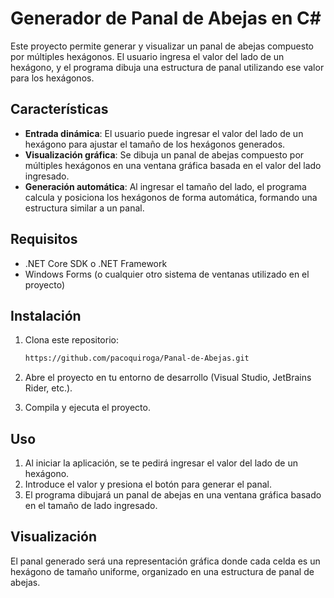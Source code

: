 # Generador de Panal de Abejas en C#

Este proyecto permite generar y visualizar un panal de abejas compuesto por múltiples hexágonos. El usuario ingresa el valor del lado de un hexágono, y el programa dibuja una estructura de panal utilizando ese valor para los hexágonos.

## Características

- **Entrada dinámica**: El usuario puede ingresar el valor del lado de un hexágono para ajustar el tamaño de los hexágonos generados.
- **Visualización gráfica**: Se dibuja un panal de abejas compuesto por múltiples hexágonos en una ventana gráfica basada en el valor del lado ingresado.
- **Generación automática**: Al ingresar el tamaño del lado, el programa calcula y posiciona los hexágonos de forma automática, formando una estructura similar a un panal.

## Requisitos

- .NET Core SDK o .NET Framework
- Windows Forms (o cualquier otro sistema de ventanas utilizado en el proyecto)

## Instalación

1. Clona este repositorio:

    ```bash
    https://github.com/pacoquiroga/Panal-de-Abejas.git
    ```

2. Abre el proyecto en tu entorno de desarrollo (Visual Studio, JetBrains Rider, etc.).

3. Compila y ejecuta el proyecto.

## Uso

1. Al iniciar la aplicación, se te pedirá ingresar el valor del lado de un hexágono.
2. Introduce el valor y presiona el botón para generar el panal.
3. El programa dibujará un panal de abejas en una ventana gráfica basado en el tamaño de lado ingresado.

## Visualización

El panal generado será una representación gráfica donde cada celda es un hexágono de tamaño uniforme, organizado en una estructura de panal de abejas.



